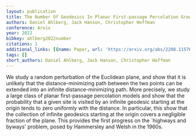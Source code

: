 ```yaml
---
layout: publication
title: The Number Of Geodesics In Planar First-passage Percolation Grows Sublinearly
authors: Daniel Ahlberg, Jack Hanson, Christopher Hoffman
conference: Arxiv
year: 2022
bibkey: ahlberg2022number
citations: 1
additional_links: [{name: Paper, url: 'https://arxiv.org/abs/2208.11576'}]
tags: []
short_authors: Daniel Ahlberg, Jack Hanson, Christopher Hoffman
---
```

We study a random perturbation of the Euclidean plane, and show that it is
unlikely that the distance-minimizing path between the two points can be
extended into an infinite distance-minimizing path. More precisely, we study a
large class of planar first-passage percolation models and show that the
probability that a given site is visited by an infinite geodesic starting at
the origin tends to zero uniformly with the distance. In particular, this show
that the collection of infinite geodesics starting at the origin covers a
negligible fraction of the plane. This provides the first progress on the
`highways and byways' problem, posed by Hammersley and Welsh in the 1960s.